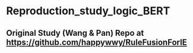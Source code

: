 # Reproduction_study_logic_BERT

## Original Study (Wang \& Pan) Repo at https://github.com/happywwy/RuleFusionForIE
